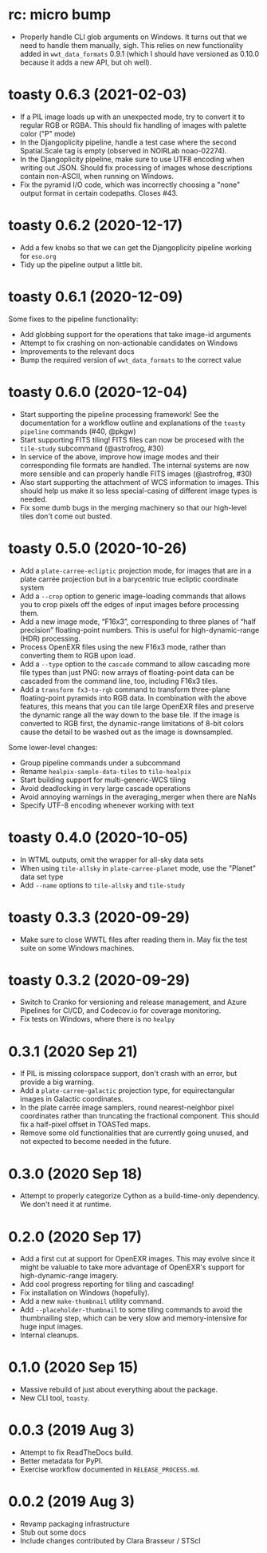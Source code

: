 # rc: micro bump

- Properly handle CLI glob arguments on Windows. It turns out that we need to
  handle them manually, sigh. This relies on new functionality added in
  `wwt_data_formats` 0.9.1 (which I should have versioned as 0.10.0 because it
  adds a new API, but oh well).


# toasty 0.6.3 (2021-02-03)

- If a PIL image loads up with an unexpected mode, try to convert it to regular
  RGB or RGBA. This should fix handling of images with palette color ("P" mode)
- In the Djangoplicity pipeline, handle a test case where the second
  Spatial.Scale tag is empty (observed in NOIRLab noao-02274).
- In the Djangoplicity pipeline, make sure to use UTF8 encoding when writing out
  JSON. Should fix processing of images whose descriptions contain non-ASCII,
  when running on Windows.
- Fix the pyramid I/O code, which was incorrectly choosing a "none" output format
  in certain codepaths. Closes #43.


# toasty 0.6.2 (2020-12-17)

- Add a few knobs so that we can get the Djangoplicity pipeline working for
  `eso.org`
- Tidy up the pipeline output a little bit.


# toasty 0.6.1 (2020-12-09)

Some fixes to the pipeline functionality:

- Add globbing support for the operations that take image-id arguments
- Attempt to fix crashing on non-actionable candidates on Windows
- Improvements to the relevant docs
- Bump the required version of `wwt_data_formats` to the correct value


# toasty 0.6.0 (2020-12-04)

- Start supporting the pipeline processing framework! See the documentation for
  a workflow outline and explanations of the `toasty pipeline` commands (#40,
  @pkgw)
- Start supporting FITS tiling! FITS files can now be procesed with the
  `tile-study` subcommand (@astrofrog, #30)
- In service of the above, improve how image modes and their corresponding file
  formats are handled. The internal systems are now more sensible and can
  properly handle FITS images (@astrofrog, #30)
- Also start supporting the attachment of WCS information to images. This should
  help us make it so less special-casing of different image types is needed.
- Fix some dumb bugs in the merging machinery so that our high-level tiles
  don't come out busted.


# toasty 0.5.0 (2020-10-26)

- Add a `plate-carree-ecliptic` projection mode, for images that are in a plate
  carrée projection but in a barycentric true ecliptic coordinate system
- Add a `--crop` option to generic image-loading commands that allows you to crop
  pixels off the edges of input images before processing them.
- Add a new image mode, “F16x3”, corresponding to three planes of “half
  precision” floating-point numbers. This is useful for high-dynamic-range (HDR)
  processing.
- Process OpenEXR files using the new F16x3 mode, rather than converting them to
  RGB upon load.
- Add a `--type` option to the `cascade` command to allow cascading more file
  types than just PNG: now arrays of floating-point data can be cascaded from
  the command line, too, including F16x3 tiles.
- Add a `transform fx3-to-rgb` command to transform three-plane floating-point
  pyramids into RGB data. In combination with the above features, this means
  that you can tile large OpenEXR files and preserve the dynamic range all the
  way down to the base tile. If the image is converted to RGB first, the
  dynamic-range limitations of 8-bit colors cause the detail to be washed out as
  the image is downsampled.

Some lower-level changes:

- Group pipeline commands under a subcommand
- Rename `healpix-sample-data-tiles` to `tile-healpix`
- Start building support for multi-generic-WCS tiling
- Avoid deadlocking in very large cascade operations
- Avoid annoying warnings in the averaging_merger when there are NaNs
- Specify UTF-8 encoding whenever working with text

# toasty 0.4.0 (2020-10-05)

- In WTML outputs, omit the <Place> wrapper for all-sky data sets
- When using `tile-allsky` in `plate-carree-planet` mode, use the "Planet" data
  set type
- Add `--name` options to `tile-allsky` and `tile-study`

# toasty 0.3.3 (2020-09-29)

- Make sure to close WWTL files after reading them in. May fix the test suite
  on some Windows machines.

# toasty 0.3.2 (2020-09-29)

- Switch to Cranko for versioning and release management, and Azure Pipelines
  for CI/CD, and Codecov.io for coverage monitoring.
- Fix tests on Windows, where there is no `healpy`

# 0.3.1 (2020 Sep 21)

- If PIL is missing colorspace support, don't crash with an error, but provide a
  big warning.
- Add a `plate-carree-galactic` projection type, for equirectangular images in
  Galactic coordinates.
- In the plate carrée image samplers, round nearest-neighbor pixel coordinates
  rather than truncating the fractional component. This should fix a half-pixel
  offset in TOASTed maps.
- Remove some old functionalities that are currently going unused, and not
  expected to become needed in the future.

# 0.3.0 (2020 Sep 18)

- Attempt to properly categorize Cython as a build-time-only dependency. We don't
  need it at runtime.

# 0.2.0 (2020 Sep 17)

- Add a first cut at support for OpenEXR images. This may evolve since it might
  be valuable to take more advantage of OpenEXR's support for high-dynamic-range
  imagery.
- Add cool progress reporting for tiling and cascading!
- Fix installation on Windows (hopefully).
- Add a new `make-thumbnail` utility command.
- Add `--placeholder-thumbnail` to some tiling commands to avoid the thumbnailing
  step, which can be very slow and memory-intensive for huge input images.
- Internal cleanups.

# 0.1.0 (2020 Sep 15)

- Massive rebuild of just about everything about the package.
- New CLI tool, `toasty`.

# 0.0.3 (2019 Aug 3)

- Attempt to fix ReadTheDocs build.
- Better metadata for PyPI.
- Exercise workflow documented in `RELEASE_PROCESS.md`.

# 0.0.2 (2019 Aug 3)

- Revamp packaging infrastructure
- Stub out some docs
- Include changes contributed by Clara Brasseur / STScI
